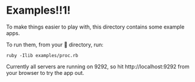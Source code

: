 # Examples!!1!

To make things easier to play with, this directory contains some example apps.

To run them, from your :metal: directory, run:

```
ruby -Ilib examples/proc.rb
```

Currently all servers are running on 9292, so hit http://localhost:9292 from
your browser to try the app out.

